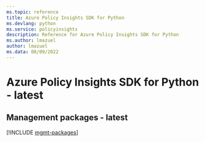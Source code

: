 ```yaml
---
ms.topic: reference
title: Azure Policy Insights SDK for Python
ms.devlang: python
ms.service: policyinsights
description: Reference for Azure Policy Insights SDK for Python
ms.author: lmazuel
author: lmazuel
ms.data: 08/09/2022
---
```

# Azure Policy Insights SDK for Python - latest

## Management packages - latest
[!INCLUDE [mgmt-packages](policy-insights-mgmt-index.md)]